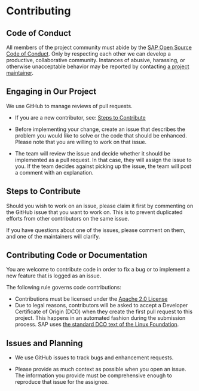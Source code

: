 # Contributing

## Code of Conduct

All members of the project community must abide by the [SAP Open Source Code of Conduct](https://github.com/SAP/.github/blob/main/CODE_OF_CONDUCT.md).
Only by respecting each other we can develop a productive, collaborative community.
Instances of abusive, harassing, or otherwise unacceptable behavior may be reported by contacting [a project maintainer](REUSE.toml).

## Engaging in Our Project

We use GitHub to manage reviews of pull requests.

- If you are a new contributor, see: [Steps to Contribute](#steps-to-contribute)

- Before implementing your change, create an issue that describes the problem you would like to solve or the code that should be enhanced. Please note that you are willing to work on that issue.

- The team will review the issue and decide whether it should be implemented as a pull request. In that case, they will assign the issue to you. If the team decides against picking up the issue, the team will post a comment with an explanation.

## Steps to Contribute

Should you wish to work on an issue, please claim it first by commenting on the GitHub issue that you want to work on. This is to prevent duplicated efforts from other contributors on the same issue.

If you have questions about one of the issues, please comment on them, and one of the maintainers will clarify.

## Contributing Code or Documentation

You are welcome to contribute code in order to fix a bug or to implement a new feature that is logged as an issue.

The following rule governs code contributions:

- Contributions must be licensed under the [Apache 2.0 License](./LICENSE)
- Due to legal reasons, contributors will be asked to accept a Developer Certificate of Origin (DCO) when they create the first pull request to this project. This happens in an automated fashion during the submission process. SAP uses [the standard DCO text of the Linux Foundation](https://developercertificate.org/).

## Issues and Planning

- We use GitHub issues to track bugs and enhancement requests.

- Please provide as much context as possible when you open an issue. The information you provide must be comprehensive enough to reproduce that issue for the assignee.